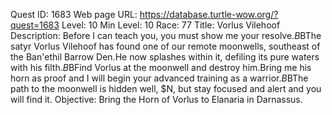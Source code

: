 Quest ID: 1683
Web page URL: https://database.turtle-wow.org/?quest=1683
Level: 10
Min Level: 10
Race: 77
Title: Vorlus Vilehoof
Description: Before I can teach you, you must show me your resolve.$B$BThe satyr Vorlus Vilehoof has found one of our remote moonwells, southeast of the Ban'ethil Barrow Den.He now splashes within it, defiling its pure waters with his filth.$B$BFind Vorlus at the moonwell and destroy him.Bring me his horn as proof and I will begin your advanced training as a warrior.$B$BThe path to the moonwell is hidden well, $N, but stay focused and alert and you will find it.
Objective: Bring the Horn of Vorlus to Elanaria in Darnassus.
